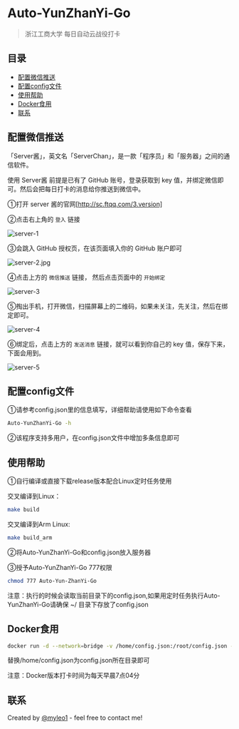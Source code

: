 # Auto-YunZhanYi-Go

> 浙江工商大学 每日自动云战役打卡

## 目录

* [配置微信推送](#配置微信推送)
* [配置config文件](#配置config文件)
* [使用帮助](#使用帮助)
* [Docker食用](#Docker食用)
* [联系](#联系)

## 

## 配置微信推送

「Server酱」，英文名「ServerChan」，是一款「程序员」和「服务器」之间的通信软件。

使用 Server酱 前提是已有了 GitHub 账号，登录获取到 key 值，并绑定微信即可。然后会把每日打卡的消息给你推送到微信中。

①打开 server 酱的官网[http://sc.ftqq.com/3.version]

②点击右上角的 `登入` 链接

![server-1](https://cdn.jsdelivr.net/gh/ruicky/ruicky.github.io/2020/06/05/jd-sign/server-1.jpg)

③会跳入 GitHub 授权页，在该页面填入你的 GitHub 账户即可

![server-2.jpg](https://cdn.jsdelivr.net/gh/ruicky/ruicky.github.io/2020/06/05/jd-sign/server-2.jpg)

④点击上方的 `微信推送` 链接， 然后点击页面中的 `开始绑定`

![server-3](https://cdn.jsdelivr.net/gh/ruicky/ruicky.github.io/2020/06/05/jd-sign/server-3.jpg)

⑤掏出手机，打开微信，扫描屏幕上的二维码，如果未关注，先关注，然后在绑定即可。

![server-4](https://cdn.jsdelivr.net/gh/ruicky/ruicky.github.io/2020/06/05/jd-sign/server-4.jpg)

⑥绑定后，点击上方的 `发送消息` 链接，就可以看到你自己的 key 值，保存下来，下面会用到。

![server-5](https://cdn.jsdelivr.net/gh/ruicky/ruicky.github.io/2020/06/05/jd-sign/server-5.jpg)

## 配置config文件

①请参考config.json里的信息填写，详细帮助请使用如下命令查看

```bash
Auto-YunZhanYi-Go -h
```

②该程序支持多用户，在config.json文件中增加多条信息即可

## 使用帮助

①自行编译或直接下载release版本配合Linux定时任务使用

交叉编译到Linux：

```bash
make build
```

交叉编译到Arm Linux:

```bash
make build_arm
```

②将Auto-YunZhanYi-Go和config.json放入服务器

③授予Auto-YunZhanYi-Go 777权限  

```bash
chmod 777 Auto-Yun-ZhanYi-Go
```

注意：执行的时候会读取当前目录下的config.json,如果用定时任务执行Auto-YunZhanYi-Go请确保 ~/ 目录下存放了config.json

## Docker食用

```bash
docker run -d --network=bridge -v /home/config.json:/root/config.json --restart=always --name yunzhanyi-go myleo1/yunzhanyi-go
```

替换/home/config.json为config.json所在目录即可

注意：Docker版本打卡时间为每天早晨7点04分

## 联系

Created by [@myleo1](https://github.com/myleo1) - feel free to contact me!
